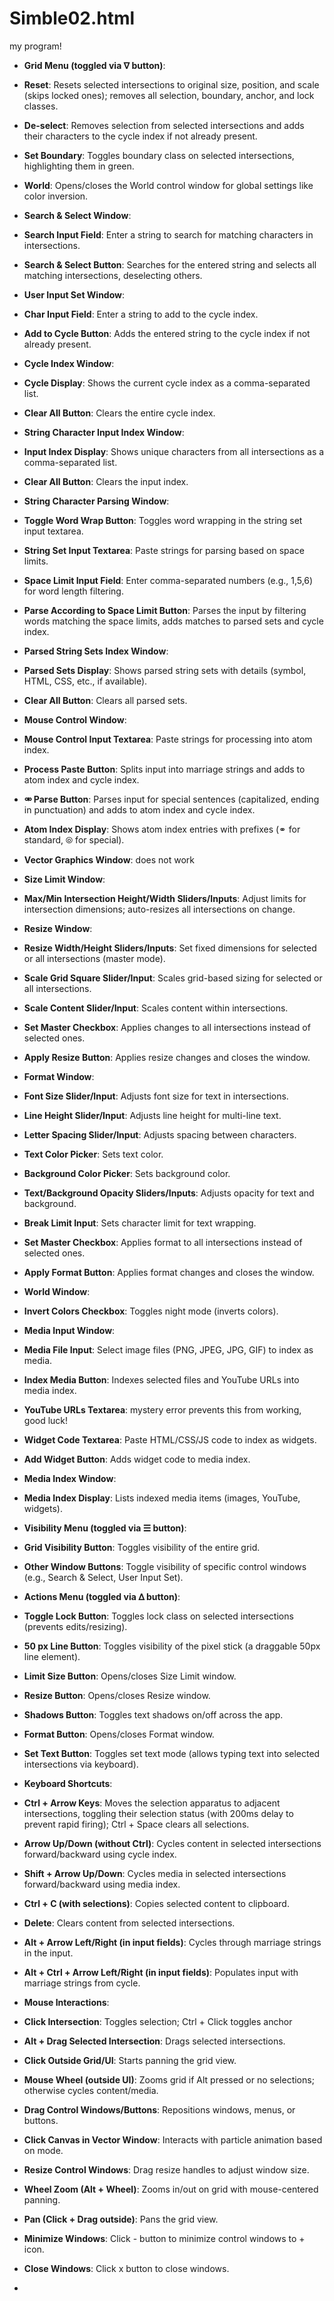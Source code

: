# Simble02.html
my program! 
- **Grid Menu (toggled via ᐁ button)**:

- **Reset**: Resets selected intersections to original size, position, and scale (skips locked ones); removes all selection, boundary, anchor, and lock classes.

- **De-select**: Removes selection from selected intersections and adds their characters to the cycle index if not already present.

- **Set Boundary**: Toggles boundary class on selected intersections, highlighting them in green.

- **World**: Opens/closes the World control window for global settings like color inversion.

- **Search & Select Window**:

- **Search Input Field**: Enter a string to search for matching characters in intersections.

- **Search & Select Button**: Searches for the entered string and selects all matching intersections, deselecting others.

- **User Input Set Window**:

- **Char Input Field**: Enter a string to add to the cycle index.

- **Add to Cycle Button**: Adds the entered string to the cycle index if not already present.

- **Cycle Index Window**:

- **Cycle Display**: Shows the current cycle index as a comma-separated list.

- **Clear All Button**: Clears the entire cycle index.

- **String Character Input Index Window**:

- **Input Index Display**: Shows unique characters from all intersections as a comma-separated list.

- **Clear All Button**: Clears the input index.

- **String Character Parsing Window**:

- **Toggle Word Wrap Button**: Toggles word wrapping in the string set input textarea.

- **String Set Input Textarea**: Paste strings for parsing based on space limits.

- **Space Limit Input Field**: Enter comma-separated numbers (e.g., 1,5,6) for word length filtering.

- **Parse According to Space Limit Button**: Parses the input by filtering words matching the space limits, adds matches to parsed sets and cycle index.

- **Parsed String Sets Index Window**:

- **Parsed Sets Display**: Shows parsed string sets with details (symbol, HTML, CSS, etc., if available).

- **Clear All Button**: Clears all parsed sets.

- **Mouse Control Window**:

- **Mouse Control Input Textarea**: Paste strings for processing into atom index.

- **Process Paste Button**: Splits input into marriage strings and adds to atom index and cycle index.

- **⚮ Parse Button**: Parses input for special sentences (capitalized, ending in punctuation) and adds to atom index and cycle index.

- **Atom Index Display**: Shows atom index entries with prefixes (⚭ for standard, ⦾ for special).

- **Vector Graphics Window**: does not work

- **Size Limit Window**:

- **Max/Min Intersection Height/Width Sliders/Inputs**: Adjust limits for intersection dimensions; auto-resizes all intersections on change.

- **Resize Window**:

- **Resize Width/Height Sliders/Inputs**: Set fixed dimensions for selected or all intersections (master mode).

- **Scale Grid Square Slider/Input**: Scales grid-based sizing for selected or all intersections.

- **Scale Content Slider/Input**: Scales content within intersections.

- **Set Master Checkbox**: Applies changes to all intersections instead of selected ones.

- **Apply Resize Button**: Applies resize changes and closes the window.

- **Format Window**:

- **Font Size Slider/Input**: Adjusts font size for text in intersections.

- **Line Height Slider/Input**: Adjusts line height for multi-line text.

- **Letter Spacing Slider/Input**: Adjusts spacing between characters.

- **Text Color Picker**: Sets text color.

- **Background Color Picker**: Sets background color.

- **Text/Background Opacity Sliders/Inputs**: Adjusts opacity for text and background.

- **Break Limit Input**: Sets character limit for text wrapping.

- **Set Master Checkbox**: Applies format to all intersections instead of selected ones.

- **Apply Format Button**: Applies format changes and closes the window.

- **World Window**:

- **Invert Colors Checkbox**: Toggles night mode (inverts colors).

- **Media Input Window**:

- **Media File Input**: Select image files (PNG, JPEG, JPG, GIF) to index as media.

- **Index Media Button**: Indexes selected files and YouTube URLs into media index.

- **YouTube URLs Textarea**: mystery error prevents this from working, good luck!

- **Widget Code Textarea**: Paste HTML/CSS/JS code to index as widgets.

- **Add Widget Button**: Adds widget code to media index.

- **Media Index Window**:

- **Media Index Display**: Lists indexed media items (images, YouTube, widgets).

- **Visibility Menu (toggled via ☰ button)**:

- **Grid Visibility Button**: Toggles visibility of the entire grid.

- **Other Window Buttons**: Toggle visibility of specific control windows (e.g., Search & Select, User Input Set).

- **Actions Menu (toggled via ᐃ button)**:

- **Toggle Lock Button**: Toggles lock class on selected intersections (prevents edits/resizing).

- **50 px Line Button**: Toggles visibility of the pixel stick (a draggable 50px line element).

- **Limit Size Button**: Opens/closes Size Limit window.

- **Resize Button**: Opens/closes Resize window.

- **Shadows Button**: Toggles text shadows on/off across the app.

- **Format Button**: Opens/closes Format window.

- **Set Text Button**: Toggles set text mode (allows typing text into selected intersections via keyboard).

- **Keyboard Shortcuts**:

- **Ctrl + Arrow Keys**: Moves the selection apparatus to adjacent intersections, toggling their selection status (with 200ms delay to prevent rapid firing); Ctrl + Space clears all selections.

- **Arrow Up/Down (without Ctrl)**: Cycles content in selected intersections forward/backward using cycle index.

- **Shift + Arrow Up/Down**: Cycles media in selected intersections forward/backward using media index.

- **Ctrl + C (with selections)**: Copies selected content to clipboard.

- **Delete**: Clears content from selected intersections.

- **Alt + Arrow Left/Right (in input fields)**: Cycles through marriage strings in the input.

- **Alt + Ctrl + Arrow Left/Right (in input fields)**: Populates input with marriage strings from cycle.

- **Mouse Interactions**:

- **Click Intersection**: Toggles selection; Ctrl + Click toggles anchor

- **Alt + Drag Selected Intersection**: Drags selected intersections.

- **Click Outside Grid/UI**: Starts panning the grid view.

- **Mouse Wheel (outside UI)**: Zooms grid if Alt pressed or no selections; otherwise cycles content/media.

- **Drag Control Windows/Buttons**: Repositions windows, menus, or buttons.

- **Click Canvas in Vector Window**: Interacts with particle animation based on mode.

- **Resize Control Windows**: Drag resize handles to adjust window size.

- **Wheel Zoom (Alt + Wheel)**: Zooms in/out on grid with mouse-centered panning.

- **Pan (Click + Drag outside)**: Pans the grid view.

- **Minimize Windows**: Click - button to minimize control windows to + icon.

- **Close Windows**: Click x button to close windows.
- 
